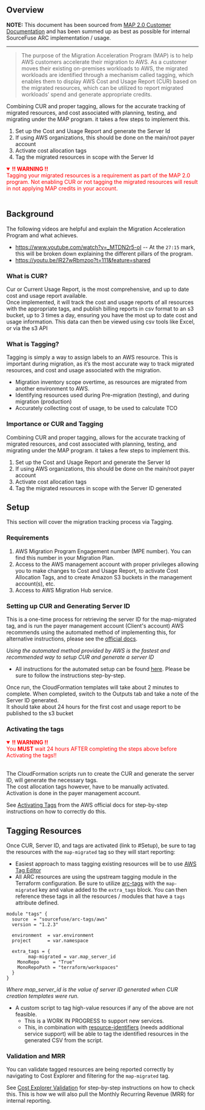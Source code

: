 ## Overview
**NOTE:**
This document has been sourced from [MAP 2.0 Customer Documentation](https://s3-us-west-2.amazonaws.com/map-2.0-customer-documentation/html/latest/en/0-getting-started.html) and has been summed up as best as possible for internal SourceFuse ARC implementation / usage.

---

> The purpose of the Migration Acceleration Program (MAP) is to help AWS customers accelerate their migration to AWS. As a customer moves their existing on-premises workloads to AWS, the migrated workloads are identified through a mechanism called tagging, which enables them to display AWS Cost and Usage Report (CUR) based on the migrated resources, which can be utilized to report migrated workloads’ spend and generate appropriate credits.

Combining CUR and proper tagging, allows for the accurate tracking of migrated resources, and cost associated with planning, testing, and migrating under the MAP program. it takes a few steps to implement this.
1. Set up the Cost and Usage Report and generate the Server Id 
2. If using AWS organizations, this should be done on the main/root payer account
3. Activate cost allocation tags
4. Tag the migrated resources in scope with the Server Id 

<span style="color: red;">
<details open>
	<summary><b>!! WARNING !!</b></summary>
	Tagging your migrated resources is a requirement as part of the MAP 2.0 program. Not enabling CUR or not tagging the migrated resources will result in not applying MAP credits in your account.
</details>
</span> &nbsp; 

## Background
The following videos are helpful and explain the Migration Acceleration Program and what achieves.
* https://www.youtube.com/watch?v=_MTDN2r5-oI -- At the `27:15` mark, this will be broken down explaining the different pillars of the program.
* https://youtu.be/lR27wRbmzoo?t=111&feature=shared

### What is CUR?  
Cur or Current Usage Report, is the most comprehensive, and up to date cost and usage report available.   
Once implemented, it will track the cost and usage reports of all resources with the appropriate tags, and publish billing reports in csv format to an s3 bucket, up to 3 times a day, ensuring you have the most up to date cost and usage information. This data can then be viewed using csv tools like Excel, or via the s3 API  

### What is Tagging?  
Tagging is simply a way to assign labels to an AWS resource. This is important during migration, as it’s the most accurate way to track migrated resources, and cost and usage associated with the migration.  
* Migration inventory scope overtime, as resources are migrated from another environment to AWS.   
* Identifying resources used during Pre-migration (testing), and during migration (production)  
* Accurately collecting cost of usage, to be used to calculate TCO  

### Importance or CUR and Tagging
Combining CUR and proper tagging, allows for the accurate tracking of migrated resources, and cost associated with planning, testing, and migrating under the MAP program. it takes a few steps to implement this.

1. Set up the Cost and Usage Report and generate the Server Id   
2. If using AWS organizations, this should be done on the main/root payer account  
3. Activate cost allocation tags  
4. Tag the migrated resources in scope with the Server ID generated  

## Setup
This section will cover the migration tracking process via Tagging.

### Requirements
1. AWS Migration Program Engagement number (MPE number). You can find this number in your Migration Plan.
2. Access to the AWS management account with proper privileges allowing you to make changes to Cost and Usage Report, to activate Cost Allocation Tags, and to create Amazon S3 buckets in the management account(s), etc.
3. Access to AWS Migration Hub service.

### Setting up CUR and Generating Server ID
This is a one-time process for retrieving the server ID for the map-migrated tag, and is run the payer management account (Client's account)
AWS recommends using the automated method of implementing this, for alternative instructions, please see the [official docs](https://s3-us-west-2.amazonaws.com/map-2.0-customer-documentation/html/latest/en/1-setting_up_cur.html). &nbsp; 

*Using the automated method provided by AWS is the fastest and recommended way to setup CUR and generate a server ID* &nbsp; 

* All instructions for the automated setup can be found [here](https://s3-us-west-2.amazonaws.com/map-2.0-customer-documentation/html/latest/en/1-setting_up_cur/cur_automated.html). Please be sure to follow the instructions step-by-step.  

Once run, the CloudFormation templates will take about 2 minutes to complete. 
When completed, switch to the Outputs tab and take a note of the Server ID generated.   
It should take about 24 hours for the first cost and usage report to be published to the s3 bucket  

### Activating the tags
<span style="color: red;">
<details open>
	<summary><b>!! WARNING !!</b></summary>
	You <b>MUST</b> wait 24 hours AFTER completing the steps above before Activating the tags!!
</details>
</span> &nbsp;

The CloudFormation scripts run to create the CUR and generate the server ID, will generate the necessary tags.  
The cost allocation tags however, have to be manually activated.  
Activation is done in the payer management account.  

See [Activating Tags](https://s3-us-west-2.amazonaws.com/map-2.0-customer-documentation/html/latest/en/2-activate_tags.html) from the AWS official docs for step-by-step instructions on how to correctly do this.

## Tagging Resources
Once CUR, Server ID, and tags are activated (link to #Setup), be sure to tag the resources with the `map-migrated` tag so they will start reporting:
* Easiest approach to mass tagging existing resources will be to use [AWS Tag Editor](https://s3-us-west-2.amazonaws.com/map-2.0-customer-documentation/html/latest/en/3-tagging_resources/aws_tag_editor.html)
* All ARC resources are using the upstream tagging module in the Terraform configuration. Be sure to utilize [arc-tags](https://registry.terraform.io/modules/sourcefuse/arc-tags/aws/latest) with the `map-migrated` key and value added to the `extra_tags` block. You can then reference these tags in all the resources / modules that have a `tags` attribute defined.
```hcl
module "tags" {
  source  = "sourcefuse/arc-tags/aws"
  version = "1.2.3"

  environment  = var.environment
  project      = var.namespace

  extra_tags = {
		map-migrated = var.map_server_id 
    MonoRepo     = "True"
    MonoRepoPath = "terraform/workspaces"
  }
}
```  
*Where map_server_id is the value of server ID generated when CUR creation templates were run.*  
* A custom script to tag high-value resources if any of the above are not feasible.
  * This is a WORK IN PROGRESS to support new services.
  * This, in combination with [resource-identifiers](https://github.com/sourcefuse/arc-helpful-scripts/tree/main/python/resource-identifiers) (needs additional service support) will be able to tag the identified resources in the generated CSV from the script.

### Validation and MRR
You can validate tagged resources are being reported correctly by navigating to Cost Explorer and filtering for the `map-migrated` tag.

See [Cost Explorer Validation](https://s3-us-west-2.amazonaws.com/map-2.0-customer-documentation/html/latest/en/troubleshooting/cost_explorer.html) for step-by-step instructions on how to check this.
This is how we will also pull the Monthly Recurring Revenue (MRR) for internal reporting.

